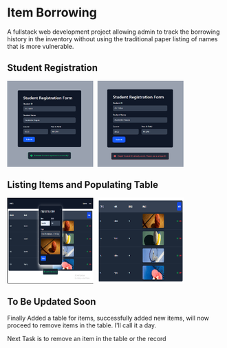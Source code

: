 # Item Borrowing

A fullstack web development project allowing admin to track the borrowing history in the inventory without using the traditional paper listing of names that is more vulnerable.

## Student Registration

<div style="display: flex; flex-direction: row; gap: 10px;">
  <img src="demo/registrationSuccess.png" alt="Registration Success" width="200" height="200">
  <img src="demo/registrationFailed.png" alt="Registration Failed" width="200" height="200">
</div>


## Listing Items and Populating Table
<div style="display: flex; flex-direction: row; gap: 10px;">
  <img src="demo/Listing.png" alt="Registration Success" width="200" height="200">
  <img src="demo/ItemsTable.png" alt="Registration Failed" width="200" height="200">
</div>

## To Be Updated Soon

Finally Added a table for items, successfully added new items, will now proceed to remove items in the table. I'll call it a day.

Next Task is to remove an item in the table or the record
